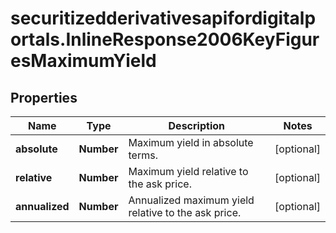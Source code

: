 # securitizedderivativesapifordigitalportals.InlineResponse2006KeyFiguresMaximumYield

## Properties

Name | Type | Description | Notes
------------ | ------------- | ------------- | -------------
**absolute** | **Number** | Maximum yield in absolute terms. | [optional] 
**relative** | **Number** | Maximum yield relative to the ask price. | [optional] 
**annualized** | **Number** | Annualized maximum yield relative to the ask price. | [optional] 


